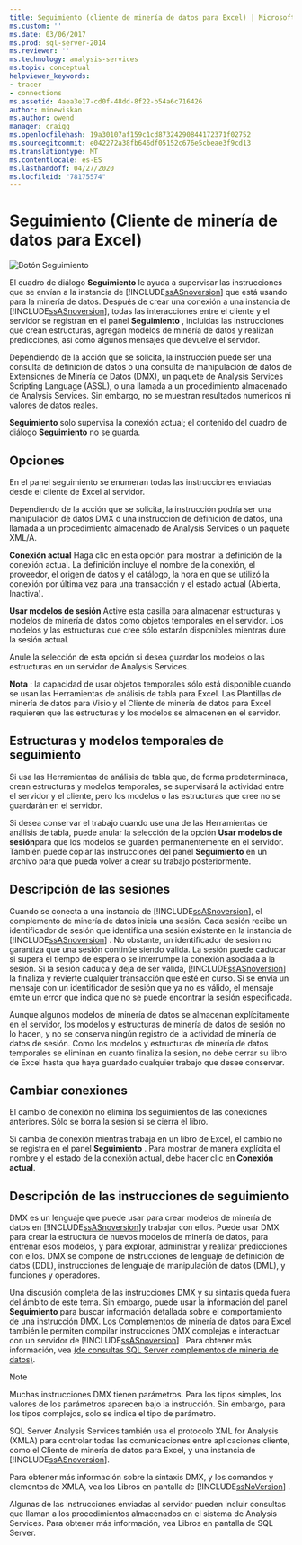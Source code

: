 ```yaml
---
title: Seguimiento (cliente de minería de datos para Excel) | Microsoft Docs
ms.custom: ''
ms.date: 03/06/2017
ms.prod: sql-server-2014
ms.reviewer: ''
ms.technology: analysis-services
ms.topic: conceptual
helpviewer_keywords:
- tracer
- connections
ms.assetid: 4aea3e17-cd0f-48dd-8f22-b54a6c716426
author: minewiskan
ms.author: owend
manager: craigg
ms.openlocfilehash: 19a30107af159c1cd87324290844172371f02752
ms.sourcegitcommit: e042272a38fb646df05152c676e5cbeae3f9cd13
ms.translationtype: MT
ms.contentlocale: es-ES
ms.lasthandoff: 04/27/2020
ms.locfileid: "78175574"
---
```

# <a name="trace-data-mining-client-for-excel"></a>Seguimiento (Cliente de minería de datos para Excel)
  ![Botón Seguimiento](media/misc-trace.gif "Botón Seguimiento")

 El cuadro de diálogo **Seguimiento** le ayuda a supervisar las instrucciones que se envían a la instancia de [!INCLUDE[ssASnoversion](../includes/ssasnoversion-md.md)] que está usando para la minería de datos. Después de crear una conexión a una instancia de [!INCLUDE[ssASnoversion](../includes/ssasnoversion-md.md)], todas las interacciones entre el cliente y el servidor se registran en el panel **Seguimiento** , incluidas las instrucciones que crean estructuras, agregan modelos de minería de datos y realizan predicciones, así como algunos mensajes que devuelve el servidor.

 Dependiendo de la acción que se solicita, la instrucción puede ser una consulta de definición de datos o una consulta de manipulación de datos de Extensiones de Minería de Datos (DMX), un paquete de Analysis Services Scripting Language (ASSL), o una llamada a un procedimiento almacenado de Analysis Services. Sin embargo, no se muestran resultados numéricos ni valores de datos reales.

 **Seguimiento** solo supervisa la conexión actual; el contenido del cuadro de diálogo **Seguimiento** no se guarda.

## <a name="options"></a>Opciones
 En el panel seguimiento se enumeran todas las instrucciones enviadas desde el cliente de Excel al servidor.

 Dependiendo de la acción que se solicita, la instrucción podría ser una manipulación de datos DMX o una instrucción de definición de datos, una llamada a un procedimiento almacenado de Analysis Services o un paquete XML/A.

 **Conexión actual** Haga clic en esta opción para mostrar la definición de la conexión actual. La definición incluye el nombre de la conexión, el proveedor, el origen de datos y el catálogo, la hora en que se utilizó la conexión por última vez para una transacción y el estado actual (Abierta, Inactiva).

 **Usar modelos de sesión** Active esta casilla para almacenar estructuras y modelos de minería de datos como objetos temporales en el servidor. Los modelos y las estructuras que cree sólo estarán disponibles mientras dure la sesión actual.

 Anule la selección de esta opción si desea guardar los modelos o las estructuras en un servidor de Analysis Services.

 **Nota** : la capacidad de usar objetos temporales sólo está disponible cuando se usan las Herramientas de análisis de tabla para Excel. Las Plantillas de minería de datos para Visio y el Cliente de minería de datos para Excel requieren que las estructuras y los modelos se almacenen en el servidor.

## <a name="tracing-temporary-structures-and-models"></a>Estructuras y modelos temporales de seguimiento
 Si usa las Herramientas de análisis de tabla que, de forma predeterminada, crean estructuras y modelos temporales, se supervisará la actividad entre el servidor y el cliente, pero los modelos o las estructuras que cree no se guardarán en el servidor.

 Si desea conservar el trabajo cuando use una de las Herramientas de análisis de tabla, puede anular la selección de la opción **Usar modelos de sesión**para que los modelos se guarden permanentemente en el servidor. También puede copiar las instrucciones del panel **Seguimiento** en un archivo para que pueda volver a crear su trabajo posteriormente.

## <a name="understanding-sessions"></a>Descripción de las sesiones
 Cuando se conecta a una instancia de [!INCLUDE[ssASnoversion](../includes/ssasnoversion-md.md)], el complemento de minería de datos inicia una sesión. Cada sesión recibe un identificador de sesión que identifica una sesión existente en la instancia de [!INCLUDE[ssASnoversion](../includes/ssasnoversion-md.md)] . No obstante, un identificador de sesión no garantiza que una sesión continúe siendo válida. La sesión puede caducar si supera el tiempo de espera o se interrumpe la conexión asociada a la sesión. Si la sesión caduca y deja de ser válida, [!INCLUDE[ssASnoversion](../includes/ssasnoversion-md.md)] la finaliza y revierte cualquier transacción que esté en curso. Si se envía un mensaje con un identificador de sesión que ya no es válido, el mensaje emite un error que indica que no se puede encontrar la sesión especificada.

 Aunque algunos modelos de minería de datos se almacenan explícitamente en el servidor, los modelos y estructuras de minería de datos de sesión no lo hacen, y no se conserva ningún registro de la actividad de minería de datos de sesión. Como los modelos y estructuras de minería de datos temporales se eliminan en cuanto finaliza la sesión, no debe cerrar su libro de Excel hasta que haya guardado cualquier trabajo que desee conservar.

## <a name="changing-connections"></a>Cambiar conexiones
 El cambio de conexión no elimina los seguimientos de las conexiones anteriores. Sólo se borra la sesión si se cierra el libro.

 Si cambia de conexión mientras trabaja en un libro de Excel, el cambio no se registra en el panel **Seguimiento** . Para mostrar de manera explícita el nombre y el estado de la conexión actual, debe hacer clic en **Conexión actual**.

## <a name="understanding-statements-in-the-tracer"></a>Descripción de las instrucciones de seguimiento
 DMX es un lenguaje que puede usar para crear modelos de minería de datos en [!INCLUDE[ssASnoversion](../includes/ssasnoversion-md.md)]y trabajar con ellos. Puede usar DMX para crear la estructura de nuevos modelos de minería de datos, para entrenar esos modelos, y para explorar, administrar y realizar predicciones con ellos. DMX se compone de instrucciones de lenguaje de definición de datos (DDL), instrucciones de lenguaje de manipulación de datos (DML), y funciones y operadores.

 Una discusión completa de las instrucciones DMX y su sintaxis queda fuera del ámbito de este tema. Sin embargo, puede usar la información del panel **Seguimiento** para buscar información detallada sobre el comportamiento de una instrucción DMX. Los Complementos de minería de datos para Excel también le permiten compilar instrucciones DMX complejas e interactuar con un servidor de [!INCLUDE[ssASnoversion](../includes/ssasnoversion-md.md)] . Para obtener más información, vea [&#40;de consultas SQL Server complementos de minería de datos&#41;](query-sql-server-data-mining-add-ins.md).

> [!NOTE]
>  Muchas instrucciones DMX tienen parámetros. Para los tipos simples, los valores de los parámetros aparecen bajo la instrucción. Sin embargo, para los tipos complejos, solo se indica el tipo de parámetro.

 SQL Server Analysis Services también usa el protocolo XML for Analysis (XMLA) para controlar todas las comunicaciones entre aplicaciones cliente, como el Cliente de minería de datos para Excel, y una instancia de [!INCLUDE[ssASnoversion](../includes/ssasnoversion-md.md)].

 Para obtener más información sobre la sintaxis DMX, y los comandos y elementos de XMLA, vea los Libros en pantalla de [!INCLUDE[ssNoVersion](../includes/ssnoversion-md.md)] .

 Algunas de las instrucciones enviadas al servidor pueden incluir consultas que llaman a los procedimientos almacenados en el sistema de Analysis Services. Para obtener más información, vea Libros en pantalla de SQL Server.


